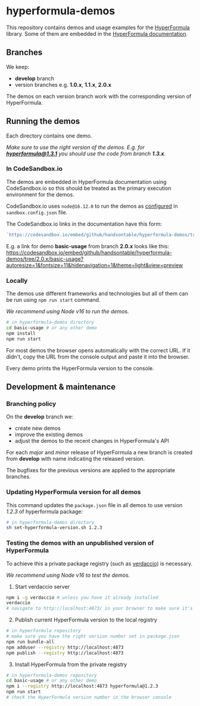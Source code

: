 # hyperformula-demos

This repository contains demos and usage examples for the [HyperFormula](https://github.com/handsontable/hyperformula) library. Some of them are embedded in the [HyperFormula documentation](https://handsontable.github.io/hyperformula/).

## Branches

We keep:
- **develop** branch
- version branches e.g. **1.0.x**, **1.1.x**, **2.0.x**

The demos on each version branch work with the corresponding version of HyperFormula.

## Running the demos

Each directory contains one demo. 

*Make sure to use the right version of the demos. E.g. for **hyperformula@1.3.1** you should use the code from branch **1.3.x**.*

### In CodeSandbox.io

The demos are embedded in HyperFormula documentation using CodeSandbox.io so this should be treated as the primary execution environment for the demos.

CodeSandbox.io uses `node@16.12.0` to run the demos as [configured](https://codesandbox.io/docs/configuration#sandbox-configuration) in `sandbox.config.json` file.

The CodeSandbox.io links in the documentation have this form:
```js
`https://codesandbox.io/embed/github/handsontable/hyperformula-demos/tree/${branchName}/${directory}?autoresize=1&fontsize=11&hidenavigation=1&theme=light&view=preview`
```

E.g. a link for demo **basic-usage** from branch **2.0.x** looks like this:
https://codesandbox.io/embed/github/handsontable/hyperformula-demos/tree/2.0.x/basic-usage?autoresize=1&fontsize=11&hidenavigation=1&theme=light&view=preview


### Locally

The demos use different frameworks and technologies but all of them can be run using `npm run start` command.

*We recommend using Node v16 to run the demos.*

```bash
# in hyperformula-demos directory
cd basic-usage # or any other demo
npm install
npm run start
```

For most demos the browser opens automatically with the correct URL. If it didn't, copy the URL from the console output and paste it into the browser.

Every demo prints the HyperFormula version to the console.

## Development & maintenance

### Branching policy

On the **develop** branch we:
- create new demos
- improve the existing demos
- adjust the demos to the recent changes in HyperFormula's API

For each *major* and *minor* release of HyperFormula a new branch is created from **develop** with name indicating the released version.

The bugfixes for the previous versions are applied to the appropriate branches.

### Updating HyperFormula version for all demos

This command updates the `package.json` file in all demos to use version *1.2.3* of hyperformula package:

```bash
# in hyperformula-demos directory
sh set-hyperformula-version.sh 1.2.3
```

### Testing the demos with an unpublished version of HyperFormula

To achieve this a private package registry (such as [verdaccio](https://verdaccio.org/)) is necessary.

*We recommend using Node v16 to test the demos.*

1. Start verdaccio server
```bash
npm i -g verdaccio # unless you have it already installed
verdaccio
# navigate to http://localhost:4873/ in your browser to make sure it's running
```

2. Publish current HyperFormula version to the local registry
```bash
# in hyperformula repository
# make sure you have the right version number set in package.json
npm run bundle-all
npm adduser --registry http://localhost:4873
npm publish --registry http://localhost:4873
```

3. Install HyperFormula from the private registry
```bash
# in hyperformula-demos repository
cd basic-usage # or any other demo
npm i --registry http://localhost:4873 hyperformula@1.2.3
npm run start
# check the HyperFormula version number in the browser console
```